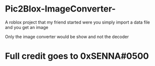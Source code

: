 # Pic2Blox-ImageConverter-

A roblox project that my friend started were you simply import a data file and you get an image

Only the image converter would be show and not the decoder

 
 
 
 # Full credit goes to 0xSENNA#0500

